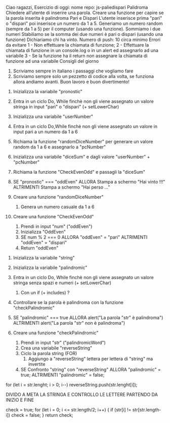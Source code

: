 <!-------------------------
    CONSEGNA ESERCIZIO
-------------------------->
Ciao ragazzi, Esercizio di oggi:
nome repo: js-paliedispari
Palidroma
Chiedere all’utente di inserire una parola.
Creare una funzione per capire se la parola inserita è palindroma
Pari e Dispari
L’utente inserisce prima  "pari" o "dispari" poi inserisce un numero da 1 a 5. Generiamo un numero random (sempre da 1 a 5) per il computer (usando una funzione).
Sommiamo i due numeri
Stabiliamo se la somma dei due numeri è pari o dispari (usando una funzione)
Dichiariamo chi ha vinto.
Numero di push: 10 circa minimo
Errori da evitare
1 - Non effettuare la chiamata di funzione;
2 - Effettuare la chiamata di funzione in un console.log o in un alert ed assegnarlo ad una variabile
3 - Se la funzione ha il return non assegnare la chiamata di funzione ad una variabile
Consigli del giorno
1.  Scriviamo sempre in italiano i passaggi che vogliamo fare
2.  Scriviamo sempre solo un pezzetto di codice alla volta, se funziona allora andiamo avanti.
Buon lavoro e buon divertimento!



<!-----------------------------------
    PSEUDO-CODICE PARI & DISPARI
------------------------------------>
1.  Inizializza la variabile "pronostic"
2.  Entra in un ciclo Do, While finchè non gli viene assegnato un valore stringa in input "pari" o "dispari" (+ setLowerChar)
3.  Inizializza una variabile "userNumber"
4.  Entra in un ciclo Do,While finchè non gli viene assegnato un valore in input pari a un numero da 1 a 6
5.  Richiama la funzione "randomDiceNumber" per generare un valore random da 1 a 6 e assegnarlo a "pcNumber"
6.  Inizializza una variabile "diceSum" e dagli valore "userNumber" + "pcNumber"
7.  Richiama la funzione "CheckEvenOdd" e passagli la "diceSum"
8.  SE "pronostic" === "oddEven"
        ALLORA  Stampa a schermo "Hai vinto !!!"
        ALTRIMENTI  Stampa a schermo "Hai perso ..."


0.  Creare una funzione "randomDiceNumber"
    1.  Genera un numero casuale da 1 a 6
0.  Creare una funzione "CheckEvenOdd"
    1.  Prendi in input "num" ("oddEven")
    2.  Inizializza "OddEven"
    3.  SE num % 2 === 0
            ALLORA  "oddEven" = "pari"
            ALTRIMENTI  "oddEven" = "dispari"
    4. Return "oddEven"




<!------------------------------
    PSEUDO-CODICE PALINDROMA
-------------------------------->
1.  Inizializza la variabile "string"
2.  Inizializza la variabile "palindromic"
2.  Entra in un ciclo Do, While finchè non gli viene assegnato un valore stringa senza spazi e numeri (+ setLowerChar)
    1. Con un if (+ includes) ?
3.  Controllare se la parola è palindroma con la funzione "checkPalindromic"
4.  SE "palindromic" === true
        ALLORA alert("La parola "str" è palindroma")
        ALTRIMENTI alert("La parola "str" non è palindroma")


0.  Creare una funzione "checkPalindromic"
    1. Prendi in input "str" ("palindromicWord")
    2. Crea una variabile "reverseString"
    3.  Ciclo la parola string (FOR)
        1.  Aggiungo a "reverseString" lettera per lettera di "string" ma invertite
    4.  SE Confronto "string" con "reverseString"
            ALLORA "palindromic" = true;
            ALTRIMENTI "palindromic" = false;

<!-- Devo visualizzare il codice per decidere come procedere -->
for (let i = str.lenght; i > 0; i--)
    reverseString.push(str.lenght[i]);



<!-- bonus checkPalindromicString-->
DIVIDO A META LA STRINGA E CONTROLLO LE LETTERE PARTENDO DA INIZIO E FINE

check = true;
for (let i = 0; i <= str.length/2; i++) {
    if (str[i] != str[str.length-i])
        check = false;
}
return check;